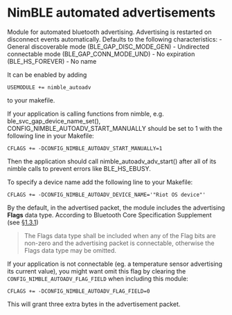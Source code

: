 # NimBLE automated advertisements

Module for automated bluetooth advertising. Advertising is restarted on
disconnect events automatically. Defaults to the following characteristics:
    - General discoverable mode (BLE_GAP_DISC_MODE_GEN)
    - Undirected connectable mode (BLE_GAP_CONN_MODE_UND)
    - No expiration (BLE_HS_FOREVER)
    - No name

It can be enabled by adding
```
USEMODULE += nimble_autoadv
```
to your makefile.

If your application is calling functions from nimble, e.g.
ble_svc_gap_device_name_set(), CONFIG_NIMBLE_AUTOADV_START_MANUALLY should be set to 1
with the following line in your Makefile:
```
CFLAGS += -DCONFIG_NIMBLE_AUTOADV_START_MANUALLY=1
```
Then the application should call nimble_autoadv_adv_start() after all of its
nimble calls to prevent errors like BLE_HS_EBUSY.

To specify a device name add the following line to your Makefile:
```
CFLAGS += -DCONFIG_NIMBLE_AUTOADV_DEVICE_NAME='"Riot OS device"'
```

By the default, in the advertised packet, the module includes the advertising
**Flags** data type. According to Bluetooth Core Specification Supplement (see
[§1.3.1](https://www.bluetooth.com/specifications/specs/core-specification-supplement-9/))
> The Flags data type shall be included when any of the Flag bits are non-zero
and the advertising packet is connectable, otherwise the Flags data type may be
omitted.

If your application is not connectable (eg. a temperature sensor advertising
its current value), you might want omit this flag by clearing the
`CONFIG_NIMBLE_AUTOADV_FLAG_FIELD` when including this module:
```
CFLAGS += -DCONFIG_NIMBLE_AUTOADV_FLAG_FIELD=0
```
This will grant three extra bytes in the advertisement packet.

